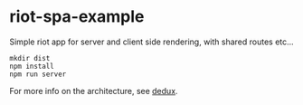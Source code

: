 # riot-spa-example

Simple riot app for server and client side rendering, with shared routes etc...

    mkdir dist
    npm install
    npm run server

For more info on the architecture, see [dedux](https://github.com/jsannerstedt/dedux/archive/v1.0-beta.tar.gz).


